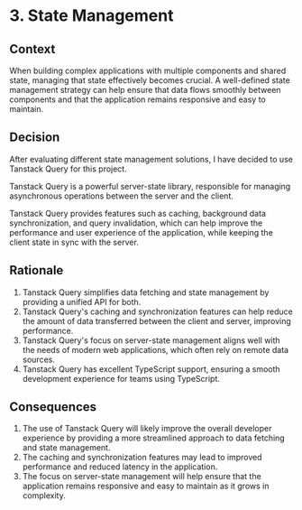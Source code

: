 # 3. State Management

## Context

When building complex applications with multiple components and shared state, managing that state effectively becomes crucial. A well-defined state management strategy can help ensure that data flows smoothly between components and that the application remains responsive and easy to maintain.

## Decision

After evaluating different state management solutions, I have decided to use Tanstack Query for this project.

Tanstack Query is a powerful server-state library, responsible for managing asynchronous operations between the server and the client.

Tanstack Query provides features such as caching, background data synchronization, and query invalidation, which can help improve the performance and user experience of the application, while keeping the client state in sync with the server.

## Rationale

1. Tanstack Query simplifies data fetching and state management by providing a unified API for both.
2. Tanstack Query's caching and synchronization features can help reduce the amount of data transferred between the client and server, improving performance.
3. Tanstack Query's focus on server-state management aligns well with the needs of modern web applications, which often rely on remote data sources.
4. Tanstack Query has excellent TypeScript support, ensuring a smooth development experience for teams using TypeScript.

## Consequences

1. The use of Tanstack Query will likely improve the overall developer experience by providing a more streamlined approach to data fetching and state management.
2. The caching and synchronization features may lead to improved performance and reduced latency in the application.
3. The focus on server-state management will help ensure that the application remains responsive and easy to maintain as it grows in complexity.
